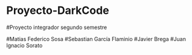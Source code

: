 # Proyecto-DarkCode
#Proyecto integrador segundo semestre

#Matias Federico Sosa
#Sebastian García Flaminio
#Javier Brega
#Juan Ignacio Sorato
